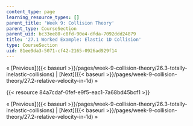 ```yaml
---
content_type: page
learning_resource_types: []
parent_title: 'Week 9: Collision Theory'
parent_type: CourseSection
parent_uid: bc33ee80-c8fd-90e4-dfda-7092ddd24879
title: '27.1 Worked Example: Elastic 1D Collision'
type: CourseSection
uid: 81ee9da3-5071-cf42-2165-0926ad929f14
---
```


« [Previous]({{< baseurl >}}/pages/week-9-collision-theory/26.3-totally-inelastic-collisions) | [Next]({{< baseurl >}}/pages/week-9-collision-theory/27.2-relative-velocity-in-1d) »

{{< resource 84a7cdaf-0fef-e9f5-eac1-7a68bd45bcf1 >}}

« [Previous]({{< baseurl >}}/pages/week-9-collision-theory/26.3-totally-inelastic-collisions) | [Next]({{< baseurl >}}/pages/week-9-collision-theory/27.2-relative-velocity-in-1d) »